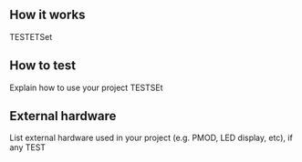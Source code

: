 <!---

This file is used to generate your project datasheet. Please fill in the information below and delete any unused
sections.

You can also include images in this folder and reference them in the markdown. Each image must be less than
512 kb in size, and the combined size of all images must be less than 1 MB.
-->

## How it works

TESTETSet

## How to test

Explain how to use your project
TESTSEt

## External hardware

List external hardware used in your project (e.g. PMOD, LED display, etc), if any
TEST
